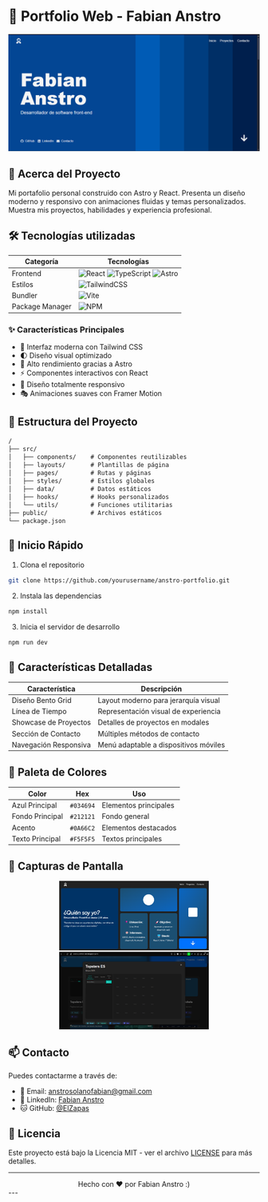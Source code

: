 
# 🚀 Portfolio Web - Fabian Anstro

<div align="center">
  <img src="/public/images/hero.png" alt="Vista previa del Portfolio" width="600"/>
</div>

## 📖 Acerca del Proyecto

Mi portafolio personal construido con Astro y React. Presenta un diseño moderno y responsivo con animaciones fluidas y temas personalizados. Muestra mis proyectos, habilidades y experiencia profesional.

## 🛠️ Tecnologías utilizadas

| Categoría        | Tecnologías                                                                                                                                  |
|------------------|----------------------------------------------------------------------------------------------------------------------------------------------|
| Frontend         | ![React](https://img.shields.io/badge/React-20232A?style=for-the-badge&logo=react&logoColor=61DAFB) ![TypeScript](https://img.shields.io/badge/TypeScript-007ACC?style=for-the-badge&logo=typescript&logoColor=white) ![Astro](https://img.shields.io/badge/Astro-BC52EE?style=for-the-badge&logo=astro&logoColor=white) |
| Estilos          | ![TailwindCSS](https://img.shields.io/badge/Tailwind_CSS-38B2AC?style=for-the-badge&logo=tailwind-css&logoColor=white)                      |
| Bundler          | ![Vite](https://img.shields.io/badge/Vite-646CFF?style=for-the-badge&logo=vite&logoColor=white)                                              |
| Package Manager  | ![NPM](https://img.shields.io/badge/npm-F69220?style=for-the-badge&logo=npm&logoColor=white)                                               |

### ✨ Características Principales

- 🎨 Interfaz moderna con Tailwind CSS
- 🌓 Diseño visual optimizado
- 🚀 Alto rendimiento gracias a Astro
- ⚡ Componentes interactivos con React
- 📱 Diseño totalmente responsivo
- 🎭 Animaciones suaves con Framer Motion

## 📂 Estructura del Proyecto

```text
/
├── src/
│   ├── components/    # Componentes reutilizables
│   ├── layouts/       # Plantillas de página
│   ├── pages/         # Rutas y páginas
│   ├── styles/        # Estilos globales
│   ├── data/          # Datos estáticos
│   ├── hooks/         # Hooks personalizados
│   └── utils/         # Funciones utilitarias
├── public/            # Archivos estáticos
└── package.json
```

## 🚀 Inicio Rápido

1. Clona el repositorio
```bash
git clone https://github.com/yourusername/anstro-portfolio.git
```

2. Instala las dependencias
```bash
npm install
```

3. Inicia el servidor de desarrollo
```bash
npm run dev
```

## 📝 Características Detalladas

| Característica           | Descripción                               |
|--------------------------|-------------------------------------------|
| Diseño Bento Grid        | Layout moderno para jerarquía visual      |
| Línea de Tiempo          | Representación visual de experiencia      |
| Showcase de Proyectos    | Detalles de proyectos en modales          |
| Sección de Contacto      | Múltiples métodos de contacto             |
| Navegación Responsiva    | Menú adaptable a dispositivos móviles     |

## 🎨 Paleta de Colores

| Color           | Hex       | Uso                   |
|-----------------|-----------|------------------------|
| Azul Principal  | `#034694` | Elementos principales  |
| Fondo Principal | `#212121` | Fondo general          |
| Acento          | `#0A66C2` | Elementos destacados   |
| Texto Principal | `#F5F5F5` | Textos principales     |

## 📱 Capturas de Pantalla

<div align="center">
  <img src="/public/images/index.png" alt="Captura Proyecto" width="300"/>
  <img src="/public/images/projects.png" alt="Captura Proyecto" width="300"/>
</div>

## 📫 Contacto

Puedes contactarme a través de:

- 📧 Email: anstrosolanofabian@gmail.com
- 💼 LinkedIn: [Fabian Anstro](https://www.linkedin.com/in/fabian-anstro-solano-a7b49a345/)
- 🐱 GitHub: [@ElZapas](https://github.com/ElZapas)

## 📄 Licencia

Este proyecto está bajo la Licencia MIT - ver el archivo [LICENSE](LICENSE) para más detalles.

---
<div align="center">
  Hecho con ❤️ por Fabian Anstro :)
</div>
---

